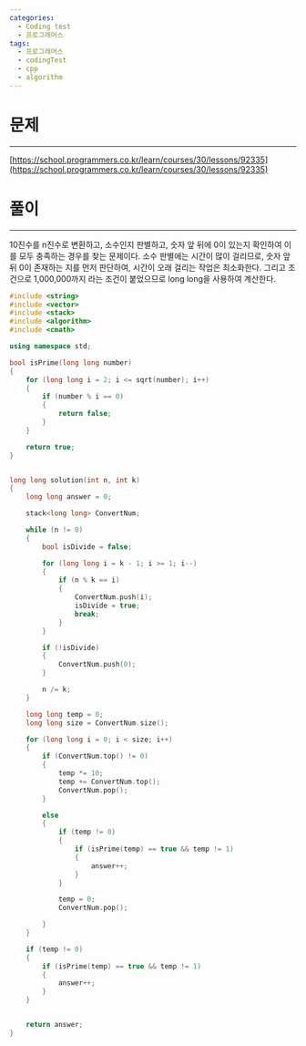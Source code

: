 ```yaml
---
categories:
  - Coding test
  - 프로그래머스
tags:
  - 프로그래머스
  - codingTest
  - cpp
  - algorithm
---
```

# 문제
___

[https://school.programmers.co.kr/learn/courses/30/lessons/92335](https://school.programmers.co.kr/learn/courses/30/lessons/92335)

# 풀이
___

10진수를 n진수로 변환하고, 소수인지 판별하고, 숫자 앞 뒤에 0이 있는지 확인하여 이를 모두 충족하는 경우를 찾는 문제이다. 소수 판별에는 시간이 많이 걸리므로, 숫자 앞 뒤 0이 존재하는 지를 먼저 판단하여, 시간이 오래 걸리는 작업은 최소화한다. 그리고 조건으로 1,000,000까지 라는 조건이 붙었으므로 long long을 사용하여 계산한다.

```c++
#include <string>
#include <vector>
#include <stack>
#include <algorithm>
#include <cmath>

using namespace std;

bool isPrime(long long number)
{
    for (long long i = 2; i <= sqrt(number); i++)
    {
        if (number % i == 0) 
        {
            return false;
        }
    }

    return true;
}


long long solution(int n, int k)
{
    long long answer = 0;

    stack<long long> ConvertNum;

    while (n != 0)
    {
        bool isDivide = false;

        for (long long i = k - 1; i >= 1; i--)
        {
            if (n % k == i)
            {
                ConvertNum.push(i);
                isDivide = true;
                break;
            }
        }

        if (!isDivide)
        {
            ConvertNum.push(0);
        }

        n /= k; 	
    }

    long long temp = 0;
    long long size = ConvertNum.size();

    for (long long i = 0; i < size; i++)
    {
        if (ConvertNum.top() != 0)
        {
            temp *= 10;
            temp += ConvertNum.top();
            ConvertNum.pop();
        }

        else
        {
            if (temp != 0)
            {
                if (isPrime(temp) == true && temp != 1)
                {
                    answer++;
                }
            }

            temp = 0;
            ConvertNum.pop();

        }
    }

    if (temp != 0)
    {
        if (isPrime(temp) == true && temp != 1)
        {
            answer++;
        }
    }


    return answer;
}

```
